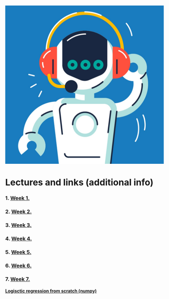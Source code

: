 ![Screenshot](Natural-language-processing.jpeg)

# Lectures and links (additional info)


### 1. [Week 1.](https://www.youtube.com/watch?v=OWt-5QUoLAk&t=1s)

### 2. [Week 2.](https://youtu.be/Qs-meOmQDZo)

### 3. [Week 3.](https://www.youtube.com/watch?v=NBigQQFGnhI) 

### 4. [Week 4.](https://www.youtube.com/watch?v=ap_-m2g4bzA)

### 5. [Week 5.](https://www.youtube.com/watch?v=HoPjRZuzzXQ)

### 6. [Week 6.](https://www.youtube.com/watch?v=KI4OX3Pkvh8)

### 7. [Week 7.](https://www.youtube.com/watch?v=XJxUiNGOQSA) <br>

#### [Logisctic regression from scratch (numpy)](https://colab.research.google.com/drive/1kK3BrW7EF-MImTKl-L3QwRzaYVGPpzfw?usp=sharing) 

